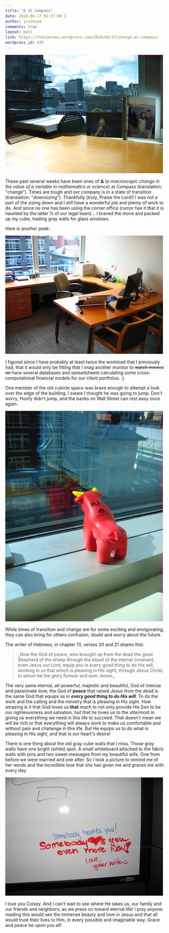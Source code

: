 ```yaml
---
title: "Δ at Compass"
date: 2010-04-17 02:37:00 Z
author: jcsimcoe
comments: true
layout: post
link: https://thesimcoes.wordpress.com/2010/04/17/change-at-compass/
wordpress_id: 435
---
```


![image](/public/assets/tumblr_l1005uLx7E1qb8l8q.jpg)


These past several weeks have been ones of **Δ** (_a macroscopic change in the value of a variable in mathematics or science_) at Compass (translation: "change"). Times are tough and our company is in a state of transition (translation: "downsizing"). Thankfully (truly, Praise the Lord!) I was not a part of the sizing down and I still have a wonderful job and plenty of work to do. And since no one has been using the corner office (rumor has it that it is haunted by the latter ⅓ of our legal team)… I braved the move and packed up my cube, trading gray walls for glass windows.




Here is another peek:


![image](/public/assets/tumblr_l100rkD0fv1qb8l8q.jpg)




I figured since I have probably at least twice the workload that I previously had, that it would only be fitting that I snag another monitor to <strike>watch movies on</strike> have several databases and spreadsheets calculating some cross-computational financial models for our client portfolios. ;)




One member of the old cubicle space was brave enough to attempt a look over the edge of the building. I sware I thought he was going to jump. Don't worry, Hoofy didn't jump, and the banks on Wall Street can rest easy once again.


![image](/public/assets/tumblr_l10107yR781qb8l8q.jpg)




While times of transition and change are for some exciting and envigorating, they can also bring for others confusion, doubt and worry about the future.




The writer of Hebrews, in chapter 13, verses 20 and 21 shares this:




<blockquote>_Now the God of peace, who brought up from the dead the great Shepherd of the sheep through the blood of the eternal covenant, even Jesus our Lord, equip you in every good thing to do His will, working in us that which is pleasing in His sight, through Jesus Christ, to whom be the glory forever and ever. Amen._</blockquote>




The very same eternal, all-powerful, majestic and beautiful, God of intense and passionate love; the God of **peace** that raised Jesus from the dead is the same God that equips us in _**every good thing to do His will**_. To do the work and the calling and the ministry that is pleasing in His sight. How amazing is it that God loves us **that** much to not only provide His Son to be our righteousness and salvation, but that he loves us to the uttermost in giving us everything we need in this life to succeed. That doesn't mean we will be rich or that everything will always work to make us comfortable and without pain and challenge in this life. But He equips us to do what is pleasing in His sight, and that is our heart's desire!




There is one thing about the old gray cube walls that I miss. Those gray walls have one bright (white) spot. A small whiteboard attached to the fabric walls with pins and two sweet messages from my beautiful wife. One from before we were married and one after. So I took a picture to remind me of her words and the incredible love that she has given me and graces me with every day:


![image](/public/assets/tumblr_l101ntwUNn1qb8l8q.jpg)




I love you Colsey. And I can't wait to see where He takes us, our family and our friends and neighbors, as we press on toward eternal life! I pray anyone reading this would see the immense beauty and love in Jesus and that all would trust their lives to Him, in every possible and imaginable way. Grace and peace be upon you all!
